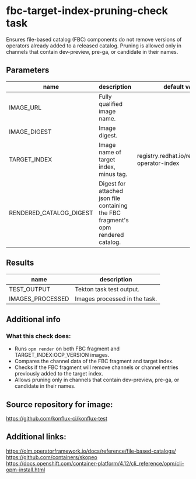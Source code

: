 # fbc-target-index-pruning-check task

Ensures file-based catalog (FBC) components do not remove versions of operators already added to a released catalog. Pruning is allowed only in channels that contain dev-preview, pre-ga, or candidate in their names.

## Parameters
|name|description|default value|required|
|---|---|---|---|
|IMAGE_URL|Fully qualified image name.||true|
|IMAGE_DIGEST|Image digest.||true|
|TARGET_INDEX|Image name of target index, minus tag.|registry.redhat.io/redhat/redhat-operator-index|false|
|RENDERED_CATALOG_DIGEST|Digest for attached json file containing the FBC fragment's opm rendered catalog.||true|

## Results
|name|description|
|---|---|
|TEST_OUTPUT|Tekton task test output.|
|IMAGES_PROCESSED|Images processed in the task.|


## Additional info

### What this check does:
- Runs `opm render` on both FBC fragment and TARGET_INDEX:OCP_VERSION images.
- Compares the channel data of the FBC fragment and target index.
- Checks if the FBC fragment will remove channels or channel entries previously added to the target index.
- Allows pruning only in channels that contain dev-preview, pre-ga, or candidate in their names.

## Source repository for image:
https://github.com/konflux-ci/konflux-test

## Additional links:
https://olm.operatorframework.io/docs/reference/file-based-catalogs/
https://github.com/containers/skopeo
https://docs.openshift.com/container-platform/4.12/cli_reference/opm/cli-opm-install.html
